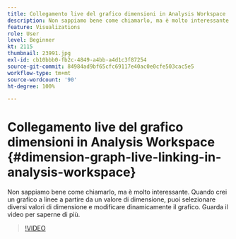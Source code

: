 ```yaml
---
title: Collegamento live del grafico dimensioni in Analysis Workspace
description: Non sappiamo bene come chiamarlo, ma è molto interessante. Quando crei un grafico a linee a partire da un valore di dimensione, puoi selezionare diversi valori di dimensione e modificare dinamicamente il grafico. Guarda il video per saperne di più.
feature: Visualizations
role: User
level: Beginner
kt: 2115
thumbnail: 23991.jpg
exl-id: cb10bbb0-fb2c-4849-a4bb-a4d1c3f87254
source-git-commit: 84984ad9bf65cfc69117e40ac0e0cfe503cac5e5
workflow-type: tm+mt
source-wordcount: '90'
ht-degree: 100%

---
```


# Collegamento live del grafico dimensioni in Analysis Workspace {#dimension-graph-live-linking-in-analysis-workspace}

Non sappiamo bene come chiamarlo, ma è molto interessante. Quando crei un grafico a linee a partire da un valore di dimensione, puoi selezionare diversi valori di dimensione e modificare dinamicamente il grafico. Guarda il video per saperne di più.

>[!VIDEO](https://video.tv.adobe.com/v/23991/?quality=12&learn=on)

